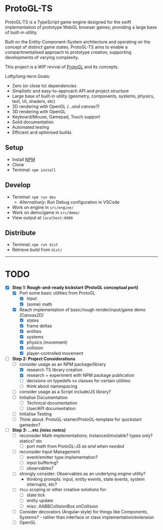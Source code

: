 # ProtoGL-TS

ProtoGL-TS is a TypeScript game engine designed for the swift implementation of prototype WebGL browser games, providing a large base of built-in utility.

Built on the Entity-Component-System architecture and operating on the concept of distinct game states, ProtoGL-TS aims to enable a compartmentalised approach
to prototype creation, supporting developments of varying complexity.

This project is a WIP revival of [ProtoGL](https://github.com/jonnopon/ProtoGL) and its concepts.

Lofty/long-term Goals:
- Zero (or close to) dependencies
- Simplistic and easy-to-approach API and project structure
- Large base of built-in utility (geometry, components, systems, physics, text, UI, shaders, etc)
- 2D rendering with OpenGL *(...and canvas?)*
- 3D rendering with OpenGL
- Keyboard/Mouse, Gamepad, Touch support
- Solid documentation
- Automated testing
- Efficient and optimised builds


## Setup

- Install [NPM](https://nodejs.org/)
- Clone
- Terminal: `npm install`


## Develop

- Terminal: `npm run dev`
    - *Alternatively*: Run Debug configuration in VSCode
- Work on engine in `src/engine/`
- Work on demo/game in `src/demo/`
- View output at `localhost:8080`


## Distribute

- Terminal: `npm run dist`
- Retrieve build from `dist/`

----

# TODO

- [x] **Step 1: Rough-and-ready kickstart (ProtoGL conceptual port)**
    - [x] Port some basic utilities from ProtoGL
        - [x] input
        - [x] (some) math
    - [x] Reach implementation of basic/rough render/input/game demo *(Canvas2D)*
        - [x] states
        - [x] frame deltas
        - [x] entities
        - [x] systems
        - [x] physics (movement)
        - [x] collision
        - [x] player-controlled movement
- [ ] **Step 2: Project Considerations**
    - [ ] consider usage as an NPM package/library
        - [x] research TS library creation
        - [x] research + experiment with NPM package publication
        - [ ] decisions on typedefs vs classes for certain utilities
        - [ ] think about namespacing
    - [ ] consider usage as a Script include/JS library?
    - [ ] Initialise Documentation
        - [ ] Technical documentation
        - [ ] User/API documentation
    - [ ] Initialise Testing
    - [ ] Think about: ProtoGL-starter/ProtoGL-template for quickstart gamedev?
- [ ] **Step 3: ...etc *(misc notes)***
    - [ ] reconsider Math implementations; instanced/mutable? types only? statics? etc
        - [ ] port math from ProtoGL-JS *as and when needed*
    - [ ] reconsider Input Management
        - [ ] event/emitter type implementation?
        - [ ] input buffering?
        - [ ] observables?
    - [ ] strongly consider: Observables as an underlying engine utility?
        - thinking prompts: input, entity events, state events, system interrupts, etc?
    - [ ] `this` scoping or other creative solutions for:
        - [ ] state tick
        - [ ] entity update
        - [ ] misc: AABBCollisionBox onCollision
    - [ ] Consider decorators (Angular-style) for things like Components, Systems? - rather than interface or class implementation/extension
    - [ ] OpenGL
